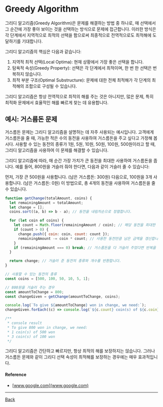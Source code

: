# Greedy Algorithm

그리디 알고리즘(Greedy Algorithm)은 문제를 해결하는 방법 중 하나로, 매 선택에서 그 순간에 가장 좋아 보이는 것을 선택하는 방식으로 문제에 접근합니다. 이러한 방식은 각 단계에서 지역적으로 최적의 선택을 함으로써 최종적으로 전역적으로도 최적해에 도달하기를 기대합니다.

그리디 알고리즘의 핵심은 다음과 같습니다:

1. 지역적 최적 선택(Local Optima): 현재 상황에서 가장 좋은 선택을 합니다.
2. 탐욕적 속성(Greedy Property): 선택은 각 단계에서 최적이며, 한 번 한 선택은 번복하지 않습니다.
3. 최적 부분 구조(Optimal Substructure): 문제에 대한 전체 최적해가 각 단계의 최적해의 조합으로 구성될 수 있습니다.

그리디 알고리즘은 항상 전역적으로 최적의 해를 주는 것은 아니지만, 많은 문제, 특히 최적화 문제에서 효율적인 해를 빠르게 찾는 데 유용합니다.

## 예시: 거스름돈 문제

거스름돈 문제는 그리디 알고리즘을 설명하는 데 자주 사용되는 예시입니다. 고객에게 거스름돈을 줄 때, 가능한 적은 수의 동전을 사용하여 거스름돈을 주고 싶다고 가정해 봅시다. 사용할 수 있는 동전의 종류가 1원, 5원, 10원, 50원, 100원, 500원이라고 할 때, 그리디 알고리즘을 사용하여 이 문제를 해결할 수 있습니다.

그리디 알고리즘에 따라, 매 순간 가장 가치가 큰 동전을 최대한 사용하여 거스름돈을 줍니다. 예를 들어, 800원을 거슬러 줘야 한다면, 다음과 같이 거슬러 줄 수 있습니다:

먼저, 가장 큰 500원을 사용합니다. (남은 거스름돈: 300원)
다음으로, 100원을 3개 사용합니다. (남은 거스름돈: 0원)
이 방법으로, 총 4개의 동전을 사용하여 거스름돈을 줄 수 있습니다.

```javascript
function getChange(totalAmount, coins) {
  let remainingAmount = totalAmount;
  let change = [];
  coins.sort((a, b) => b - a); // 동전을 내림차순으로 정렬합니다.

  for (let coin of coins) {
    let count = Math.floor(remainingAmount / coin); // 해당 동전을 최대한 사용합니다.
    if (count > 0) {
      change.push({ coin: coin, count: count });
      remainingAmount -= coin * count; // 사용한 동전만큼 남은 금액을 갱신합니다.
    }
    if (remainingAmount === 0) break; // 거스름돈을 다 거슬러 주었다면 반복을 종료합니다.
  }

  return change; // 거슬러 준 동전의 종류와 개수를 반환합니다.
}

// 사용할 수 있는 동전의 종류
const coins = [500, 100, 50, 10, 5, 1];

// 800원을 거슬러 주는 경우
const amountToChange = 800;
const changeGiven = getChange(amountToChange, coins);

console.log(`To give ${amountToChange} won in change, we need:`);
changeGiven.forEach((c) => console.log(`${c.count} coin(s) of ${c.coin} won`));

/**
 * console result
 * To give 800 won in change, we need:
 * 1 coin(s) of 500 won
 * 3 coin(s) of 100 won
 */
```

그리디 알고리즘은 간단하고 빠르지만, 항상 최적의 해를 보장하지는 않습니다. 그러나 거스름돈 문제와 같이 그리디 선택 속성이 최적해를 보장하는 경우에는 매우 효과적입니다.

#### Reference

- [www.google.com](www.google.com)

---

[Back](../README.md)
